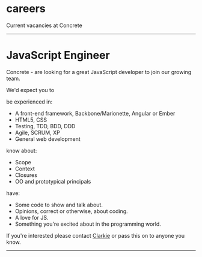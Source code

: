 careers
=======

Current vacancies at Concrete

----
JavaScript Engineer
=======

Concrete - are looking for a great JavaScript developer to join our growing team.

We'd expect you to

be experienced in:
- A front-end framework, Backbone/Marionette, Angular or Ember
- HTML5, CSS
- Testing, TDD, BDD, DDD
- Agile, SCRUM, XP
- General web development

know about:
- Scope
- Context
- Closures
- OO and prototypical principals

have:
- Some code to show and talk about.
- Opinions, correct or otherwise, about coding.
- A love for JS.
- Something you're excited about in the programming world.

If you're interested please contact [Clarkie](https://github.com/clarkie) or pass this on to anyone you know.

----
